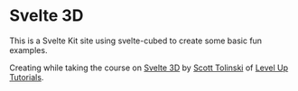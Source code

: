 # Svelte 3D

This is a Svelte Kit site using svelte-cubed to create some basic fun examples.

Creating while taking the course on [Svelte 3D](https://leveluptutorials.com/tutorials/svelte-3d/) by [Scott Tolinski](https://scotttolinski.com/) of [Level Up Tutorials](https://leveluptutorials.com).
